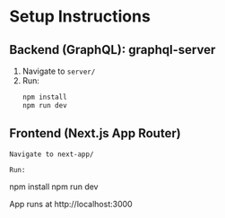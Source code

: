 # Setup Instructions

## Backend (GraphQL): graphql-server

1. Navigate to `server/`
2. Run:
   ```bash
   npm install
   npm run dev
## Frontend (Next.js App Router)

    Navigate to next-app/

    Run:

npm install
npm run dev

App runs at http://localhost:3000
